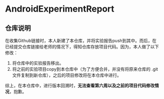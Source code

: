 # AndroidExperimentReport

## 仓库说明
在收集Github链接时，本人新建了本仓库，并将实验报告push到其中。而后，在已经提交仓库链接给老师的情况下，得知仓库存放项目代码。因为，本人做了以下修改：
1. 将仓库中的实验报告移出。
2. 将之前的实验项目copy到本仓库中（为了方便合并，并没有将原来仓库的 .git 文件复制到新仓库），之后的项目修改将在本仓库中进行。

综上，在本仓库中，进行版本回溯时，**无法查看第六周以及之前的项目代码修改情况**，抱歉。
